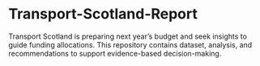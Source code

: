# Transport-Scotland-Report
Transport Scotland is preparing next year’s budget and seek insights to guide funding allocations. This repository contains dataset, analysis, and recommendations to support evidence-based decision-making.
